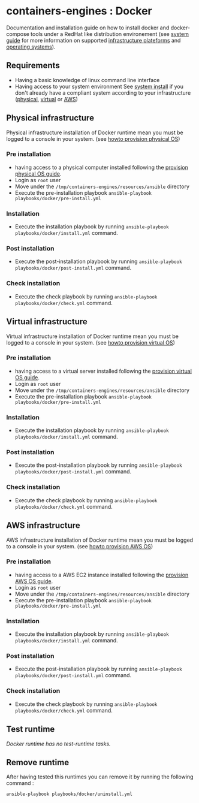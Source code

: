 # containers-engines : Docker


Documentation and installation guide on how to install docker and docker-compose 
tools under a RedHat like distribution environement (see [system guide](System.md#supported-operating-systems) 
for more information on supported [infrastructure plateforms](System.md) and [operating systems](System.md#supported-operating-systems)).


## Requirements

- Having a basic knowledge of linux command line interface
- Having access to your system environment See [system install](System.md) 
  if you don't already have a compliant system according to your infrastructure 
  ([physical](System.md#physical-infrastructure), [virtual](System.md#virtual-infrastructure)
  or [AWS](System.md#aws-infrastructure))


## Physical infrastructure 

Physical infrastructure installation of Docker runtime mean you must be logged to a console
in your system. (see [howto provision physical OS](System.md#physical-infrastructure))


### Pre installation

- having access to a physical computer installed following the 
  [provision physical OS guide](System.md#physical-infrastructure).
- Login as `root` user
- Move under the `/tmp/containers-engines/resources/ansible` directory
- Execute the pre-installation playbook `ansible-playbook playbooks/docker/pre-install.yml`


### Installation

- Execute the installation playbook by running `ansible-playbook playbooks/docker/install.yml` command.


### Post installation

- Execute the post-installation playbook by running `ansible-playbook playbooks/docker/post-install.yml` command.


### Check installation

- Execute the check playbook by running `ansible-playbook playbooks/docker/check.yml` command.


## Virtual infrastructure 

Virtual infrastructure installation of Docker runtime mean you must be logged to a 
console in your system. (see [howto provision virtual OS](System.md#virtual-infrastructure))


### Pre installation

- having access to a virtual server installed following the 
  [provision virtual OS guide](System.md#virtual-infrastructure).
- Login as `root` user
- Move under the `/tmp/containers-engines/resources/ansible` directory
- Execute the pre-installation playbook `ansible-playbook playbooks/docker/pre-install.yml`


### Installation

- Execute the installation playbook by running `ansible-playbook playbooks/docker/install.yml` command.


### Post installation

- Execute the post-installation playbook by running `ansible-playbook playbooks/docker/post-install.yml` command.


### Check installation

- Execute the check playbook by running `ansible-playbook playbooks/docker/check.yml` command.


## AWS infrastructure 

AWS infrastructure installation of Docker runtime mean you must be logged to a 
console in your system. (see [howto provision AWS OS](System.md#aws-infrastructure))


### Pre installation

- having access to a AWS EC2 instance installed following the 
  [provision AWS OS guide](System.md#aws-infrastructure).
- Login as `root` user
- Move under the `/tmp/containers-engines/resources/ansible` directory
- Execute the pre-installation playbook `ansible-playbook playbooks/docker/pre-install.yml`


### Installation

- Execute the installation playbook by running `ansible-playbook playbooks/docker/install.yml` command.


### Post installation

- Execute the post-installation playbook by running `ansible-playbook playbooks/docker/post-install.yml` command.


### Check installation

- Execute the check playbook by running `ansible-playbook playbooks/docker/check.yml` command.


## Test runtime

*Docker runtime has no test-runtime tasks.*


## Remove runtime

After having tested this runtimes you can remove it by running the 
following command :
```
ansible-playbook playbooks/docker/uninstall.yml
```


